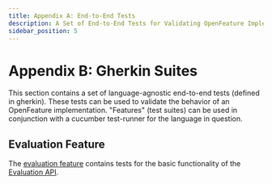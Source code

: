 ```yaml
---
title: Appendix A: End-to-End Tests
description: A Set of End-to-End Tests for Validating OpenFeature Implementations
sidebar_position: 5
---
```


# Appendix B: Gherkin Suites

This section contains a set of language-agnostic end-to-end tests (defined in gherkin).
These tests can be used to validate the behavior of an OpenFeature implementation.
"Features" (test suites) can be used in conjunction with a cucumber test-runner for the language in question.

## Evaluation Feature

The [evaluation feature](./assets/gherkin/evaluation.feature) contains tests for the basic functionality of the [Evaluation API](./sections/01-flag-evaluation.md).
